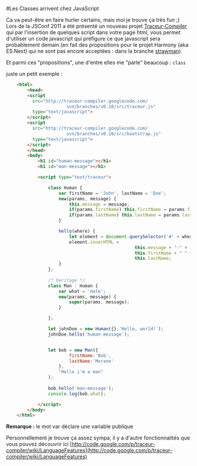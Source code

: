 #Les Classes arrivent chez JavaScript

Ca va peut-être en faire hurler certains, mais moi je trouve ça très fun ;)
Lors de la JSConf 2011 a été présenté un nouveau projet [Traceur-Compiler](http://code.google.com/p/traceur-compiler/) qui par l'insertion de quelques script dans votre page html, vous permet d'utiliser un code javascript qui préfigure ce que javascript sera probablement demain (en fait des propositions pour le projet Harmony (aka ES.Next) qui ne sont pas encore acceptées : dans la branche [strawman](http://wiki.ecmascript.org/doku.php?id=strawman:strawman)).

Et parmi ces "propositions", une d'entre elles me "parle" beaucoup : `class`

juste un petit exemple :

``` html
	<html>
		<head>
		<script 
		  src="http://traceur-compiler.googlecode.com/
                       svn/branches/v0.10/src/traceur.js" 
		  type="text/javascript">
		</script>
		<script 
		  src="http://traceur-compiler.googlecode.com/
                       svn/branches/v0.10/src/bootstrap.js" 
		  type="text/javascript">
		</script>		
		</head>
		<body>
			<h1 id="human-message"></h1>
	        <h1 id="man-message"></h1>

			<script type="text/traceur">

				class Human {
	                var firstName = 'John', lastName = 'Doe';
					new(params, message) {
						this.message = message;
	                    if(params.firstName) this.firstName = params.firstName;
	                    if(params.lastName) this.lastName = params.lastName;
					}

					hello(where) {
						let element = document.querySelector('#' + where);
						element.innerHTML = 
                                                 this.message + "-" + 
                                                 this.firstName + " " + 
                                                 this.lastName;
					}
				};
				
				/* heritage */
	            class Man : Human {
	                var what = 'male';
	                new(params, message) {
	                    super(params, message);
	                }

	            };

				let johnDoe = new Human({},'Hello, world!');
				johnDoe.hello('human-message');


	            let bob = new Man({
	                    firstName:'Bob',
	                    lastName:'Morane'
	                },
	                "Hello i'm a man"
	            );
            
	            bob.hello('man-message');
	            console.log(bob.what);

			</script>
		</body>
	</html>
```

**Remarque :** le mot var déclare une variable publique

Personnellement je trouve ça assez sympa, il y a d'autre fonctionnalités que vous pouvez découvrir ici [http://code.google.com/p/traceur-compiler/wiki/LanguageFeatures](http://code.google.com/p/traceur-compiler/wiki/LanguageFeatures)

